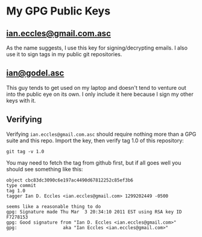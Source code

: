 # My GPG Public Keys

## ian.eccles@gmail.com.asc

As the name suggests, I use this key for signing/decrypting emails.  I also
use it to sign tags in my public git repositories.

## ian@godel.asc

This guy tends to get used on my laptop and doesn't tend to venture out
into the public eye on its own.  I only include it here because I sign my
other keys with it.

## Verifying

Verifying `ian.eccles@gmail.com.asc` should require nothing more than a GPG
suite and this repo.  Import the key, then verify tag 1.0 of this repository:

    git tag -v 1.0
    
You may need to fetch the tag from github first, but if all goes well you
should see something like this:

    object cbc83dc3090c6e197ac4490d67812252c85ef3b6
    type commit
    tag 1.0
    tagger Ian D. Eccles <ian.eccles@gmail.com> 1299202449 -0500

    seems like a reasonable thing to do
    gpg: Signature made Thu Mar  3 20:34:10 2011 EST using RSA key ID F7278153
    gpg: Good signature from "Ian D. Eccles <ian.eccles@gmail.com>"
    gpg:                 aka "Ian Eccles <ian.eccles@gmail.com>"


